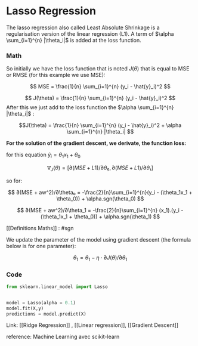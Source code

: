 
# Lasso Regression

The lasso regression also called Least Absolute Shrinkage is a regularisation version of the linear regression (L1). A term of $\alpha \sum_{i=1}^{n} |\theta_i|$ is added at the loss function.


### Math

So initially we have the loss function that is noted $J(\theta)$ that is equal to MSE or RMSE (for this example we use MSE):

$$
MSE = \frac{1}{n} \sum_{i=1}^{n} (y_i - \hat{y}_i)^2
$$

$$
J(\theta) = \frac{1}{n} \sum_{i=1}^{n} (y_i - \hat{y}_i)^2
$$
After this we just add to the loss function the $\alpha \sum_{i=1}^{n} |\theta_i|$ :


$$J(\theta) = \frac{1}{n} \sum_{i=1}^{n} (y_i - \hat{y}_i)^2 + \alpha \sum_{i=1}^{n} |\theta_i| $$

**For the solution of the gradient descent, we derivate, the function loss:**

for this equation $\hat{y}_i =\theta_1x_1 +\theta_0$

$$
∇_J(\theta) = [∂(MSE + L1)/∂\theta₀, ∂(MSE+ L1)/∂\theta₁]
$$

so for:

$$
∂(MSE + aw^2)/∂\theta₀ = -\frac{2}{n}\sum_{i=1}^{n}(y_i - (\theta_1x_1 + \theta_0)) + \alpha.sgn(\theta_0)
$$

$$
∂(MSE + aw^2)/∂\theta_1 = -\frac{2}{n}\sum_{i=1}^{n} (x_1).(y_i - (\theta_1x_1 + \theta_0)) + \alpha.sgn(\theta_1)
$$



[[Definitions Maths]] : #sgn

We update the parameter of the model using gradient descent (the formula below is for one parameter):

$$θ_1​=θ_1​−η⋅​∂J(θ)​/∂θ_1$$



### Code


```Python 
from sklearn.linear_model import Lasso


model = Lasso(alpha = 0.1)
model.fit(X,y)
predictions = model.predict(X)
```




Link: [[Ridge Regression]] , [[Linear regression]], [[Gradient Descent]]



reference: Machine Learning avec scikit-learn
